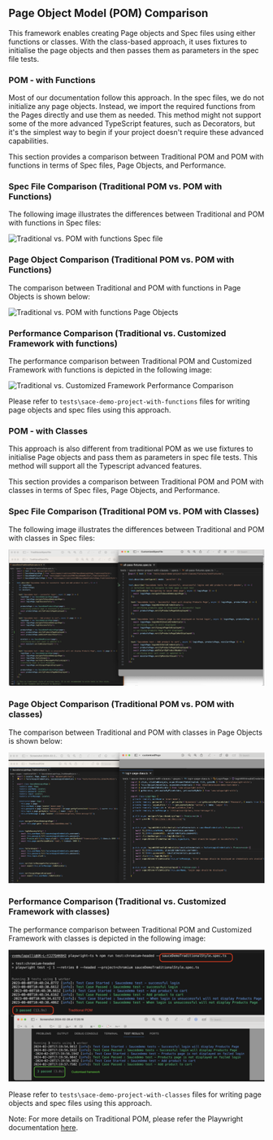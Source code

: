 ## Page Object Model (POM) Comparison

This framework enables creating Page objects and Spec files using either functions or classes. With the class-based approach, it uses fixtures to initialise the page objects and then passes them as parameters in the spec file tests.

### POM - with Functions

Most of our documentation follow this approach. In the spec files, we do not initialize any page objects. Instead, we import the required functions from the Pages directly and use them as needed.
This method might not support some of the more advanced TypeScript features, such as Decorators, but it's the simplest way to begin if your project doesn't require these advanced capabilities.

This section provides a comparison between Traditional POM and POM with functions in terms of Spec files, Page Objects, and Performance.

### Spec File Comparison (Traditional POM vs. POM with Functions)

The following image illustrates the differences between Traditional and POM with functions in Spec files:

![Traditional vs. POM with functions Spec file](https://raw.githubusercontent.com/vasu31dev/playwright-ts-template/main/docs/images/SpecFile-Comparision.png)

### Page Object Comparison (Traditional POM vs. POM with Functions)

The comparison between Traditional and POM with functions in Page Objects is shown below:

![Traditional vs. POM with functions Page Objects](https://raw.githubusercontent.com/vasu31dev/playwright-ts-template/main/docs/images/PageObject-Comparision.png)

### Performance Comparison (Traditional vs. Customized Framework with functions)

The performance comparison between Traditional POM and Customized Framework with functions is depicted in the following image:

![Traditional vs. Customized Framework Performance Comparison](https://raw.githubusercontent.com/vasu31dev/playwright-ts-template/main/docs/images/Performance-TraditionalPOMVsCustomised%20POM.png)

Please refer to `tests\sace-demo-project-with-functions` files for writing page objects and spec files using this approach.

### POM - with Classes

This approach is also different from traditional POM as we use fixtures to initialise Page objects and pass them as parameters in spec file tests. This method will support all the Typescript advanced features.

This section provides a comparison between Traditional POM and POM with classes in terms of Spec files, Page Objects, and Performance.

### Spec File Comparison (Traditional POM vs. POM with Classes)

The following image illustrates the differences between Traditional and POM with classes in Spec files:

![Traditional vs. POM with classes Spec file](images/SpecFile-Comparision-Classes.png)

### Page Object Comparison (Traditional POM vs. POM with classes)

The comparison between Traditional and POM with classes in Page Objects is shown below:

![Traditional vs. POM with classes Page Objects](images/PageObject-Comparision-Classes.png)

### Performance Comparison (Traditional vs. Customized Framework with classes)

The performance comparison between Traditional POM and Customized Framework with classes is depicted in the following image:

![Traditional vs. Customized Framework Performance Comparison](images/Performance-Comparision-Classes.png)

Please refer to `tests\sace-demo-project-with-classes` files for writing page objects and spec files using this approach.

Note: For more details on Traditional POM, please refer the Playwright documentation [here](https://playwright.dev/docs/pom).

